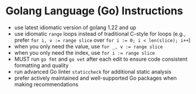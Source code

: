 # Golang Language (Go) Instructions

- use latest idiomatic version of golang 1.22 and up
- use idiomatic `range` loops instead of traditional C-style for loops (e.g., prefer `for i, v := range slice` over `for i := 0; i < len(slice); i++`)
- when you only need the value, use `for _, v := range slice`
- when you only need the index, use `for i := range slice`
- MUST run `go fmt` and `go vet` after each edit to ensure code consistent formatting and quality
- run advanced Go linter `staticcheck` for additional static analysis
- prefer actively maintained and well-supported Go packages when making recommendations

